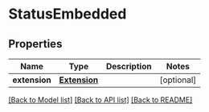 # StatusEmbedded

## Properties
Name | Type | Description | Notes
------------ | ------------- | ------------- | -------------
**extension** | [**Extension**](Extension.md) |  | [optional] 

[[Back to Model list]](../README.md#documentation-for-models) [[Back to API list]](../README.md#documentation-for-api-endpoints) [[Back to README]](../README.md)


